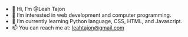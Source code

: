 - 👋 Hi, I’m @Leah Tajon
- 👀 I’m interested in web development and computer programming.
- 🌱 I’m currently learning Python language, CSS, HTML, and Javascript.
- 📫 You can reach me at: leahtajon@gmail.com

<!---
LeahTajon/LeahTajon is a ✨ special ✨ repository because its `README.md` (this file) appears on your GitHub profile.
You can click the Preview link to take a look at your changes.
--->
